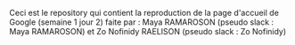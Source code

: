 Ceci est le repository qui contient la reproduction de la page d'accueil de Google (semaine 1 jour 2) faite par :
Maya RAMAROSON (pseudo slack : Maya RAMAROSON)
et Zo Nofinidy RAELISON	(pseudo slack : Zo Nofinidy)